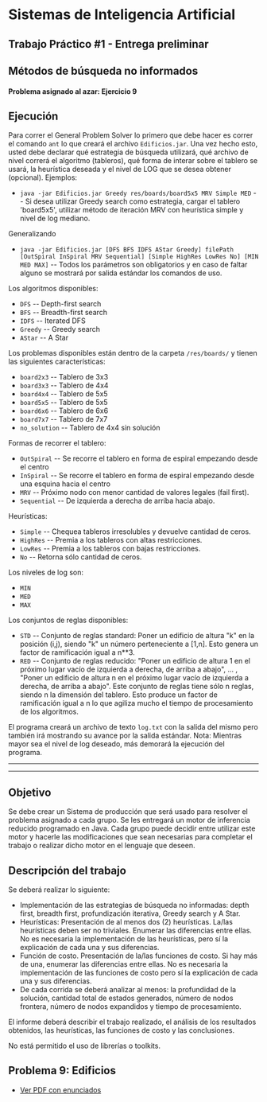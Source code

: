 Sistemas de Inteligencia Artificial
===================================

## Trabajo Práctico #1 - Entrega preliminar
## Métodos de búsqueda no informados

#### Problema asignado al azar: Ejercicio 9

Ejecución
---------

Para correr el General Problem Solver lo primero que debe hacer es correr el comando `ant` lo que creará el archivo `Edificios.jar`. Una vez hecho esto, usted debe declarar qué estrategia de búsqueda utilizará, qué archivo de nivel correrá el algoritmo (tableros), qué forma de interar sobre el tablero se usará, la heurística deseada y el nivel de LOG que se desea obtener (opcional). Ejemplos:

* `java -jar Edificios.jar Greedy res/boards/board5x5 MRV Simple MED` -- Si desea utilizar Greedy search como estrategia, cargar el tablero 'board5x5', utilizar método de iteración MRV con heurística simple y nivel de log mediano.

Generalizando

* `java -jar Edificios.jar [DFS BFS IDFS AStar Greedy] filePath [OutSpiral InSpiral MRV Sequential] [Simple HighRes LowRes No] [MIN MED MAX]` -- Todos los parámetros son obligatorios y en caso de faltar alguno se mostrará por salida estándar los comandos de uso. 

Los algoritmos disponibles:

* `DFS` -- Depth-first search 
* `BFS` -- Breadth-first search
* `IDFS` --  Iterated DFS
* `Greedy` --  Greedy search
* `AStar` --  A Star

Los problemas disponibles están dentro de la carpeta `/res/boards/` y tienen las siguientes características:

* `board2x3` -- Tablero de 3x3 
* `board3x3` -- Tablero de 4x4 
* `board4x4` -- Tablero de 5x5 
* `board5x5` -- Tablero de 5x5 
* `board6x6` -- Tablero de 6x6 
* `board7x7` -- Tablero de 7x7 
* `no_solution` -- Tablero de 4x4 sin solución

Formas de recorrer el tablero:

* `OutSpiral` --  Se recorre el tablero en forma de espiral empezando desde el centro
* `InSpiral` --  Se recorre el tablero en forma de espiral empezando desde una esquina hacia el centro
* `MRV` -- Próximo nodo con menor cantidad de valores legales (fail first). 
* `Sequential` -- De izquierda a derecha de arriba hacia abajo. 


Heurísticas:

* `Simple` -- Chequea tableros irresolubles y devuelve cantidad de ceros. 
* `HighRes` -- Premia a los tableros con altas restricciones. 
* `LowRes` --  Premia a los tableros con bajas restricciones.
* `No` --  Retorna sólo cantidad de ceros.

Los niveles de log son:

* `MIN`  
* `MED`  
* `MAX`  

Los conjuntos de reglas disponibles:

* `STD` -- Conjunto de reglas standard: Poner un edificio de altura "k" en la posición (i,j), siendo "k" un número perteneciente a [1,n]. Esto genera un factor de ramificación igual a n**3. 
* `RED` -- Conjunto de reglas reducido: "Poner un edificio de altura 1 en el próximo lugar vacío de izquierda a derecha, de arriba a abajo", ... , "Poner un edificio de altura n en el próximo lugar vacío de izquierda a derecha, de arriba a abajo". Este conjunto de reglas tiene sólo n reglas, siendo n la dimensión del tablero. Esto produce un factor de ramificación igual a n lo que agiliza mucho el tiempo de procesamiento de los algoritmos.


El programa creará un archivo de texto `log.txt` con la salida del mismo pero también irá mostrando su avance por la salida estándar. 
Nota: Mientras mayor sea el nivel de log deseado, más demorará la ejecución del programa.


____________________________
____________________________

Objetivo
--------

Se debe crear un Sistema de producción que será usado para resolver el problema asignado a cada grupo.
Se les entregará un motor de inferencia reducido programado en Java. Cada grupo puede decidir entre utilizar este motor y hacerle las modificaciones que sean necesarias para completar el trabajo o realizar dicho motor en el lenguaje que deseen.

Descripción del trabajo
-----------------------

Se deberá realizar lo siguiente:

* Implementación de las estrategias de búsqueda no informadas: depth first, breadth first, profundización iterativa, Greedy search y A Star.
* Heurísticas: Presentación de al menos dos (2) heurísticas. La/las heurísticas deben ser no triviales. Enumerar las diferencias entre ellas. No es necesaria la implementación de las heurísticas, pero sí la explicación de cada una y sus diferencias.
* Función de costo. Presentación de la/las funciones de costo. Si hay más de una, enumerar las diferencias entre ellas. No es necesaria la implementación de las funciones de costo pero sí la explicación de cada una y sus diferencias.
* De cada corrida se deberá analizar al menos: la profundidad de la solución, cantidad total de estados generados, número de nodos frontera, número de nodos expandidos y tiempo de procesamiento.

El informe deberá describir el trabajo realizado, el análisis de los resultados obtenidos, las heurísticas, las funciones de costo y las conclusiones.

No está permitido el uso de librerías o toolkits.

Problema 9: Edificios
---------------------

+ [Ver PDF con enunciados](./TPE_pre1/doc/TPE1%20-%20Entrega%20preliminar%201.pdf?raw=true)






